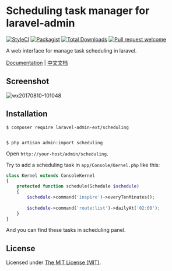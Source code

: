 Scheduling task manager for laravel-admin
============================

[![StyleCI](https://styleci.io/repos/99676857/shield?branch=master)](https://styleci.io/repos/99676857)
[![Packagist](https://img.shields.io/packagist/l/laravel-admin-ext/scheduling.svg?maxAge=2592000)](https://packagist.org/packages/laravel-admin-ext/scheduling)
[![Total Downloads](https://img.shields.io/packagist/dt/laravel-admin-ext/scheduling.svg?style=flat-square)](https://packagist.org/packages/laravel-admin-ext/scheduling)
[![Pull request welcome](https://img.shields.io/badge/pr-welcome-green.svg?style=flat-square)]()

A web interface for manage task scheduling in laravel.

[Documentation](http://laravel-admin.org/docs/#/en/extension-scheduling) | [中文文档](http://laravel-admin.org/docs/#/zh/extension-scheduling)

## Screenshot

![wx20170810-101048](https://user-images.githubusercontent.com/1479100/29151552-8affc0b2-7db4-11e7-932a-a10d8a42ec50.png)

## Installation

```
$ composer require laravel-admin-ext/scheduling


$ php artisan admin:import scheduling
```

Open `http://your-host/admin/scheduling`.

Try to add a scheduling task in `app/Console/Kernel.php` like this:

```php
class Kernel extends ConsoleKernel
{
    protected function schedule(Schedule $schedule)
    {
        $schedule->command('inspire')->everyTenMinutes();
        
        $schedule->command('route:list')->dailyAt('02:00');
    }
}

```

And you can find these tasks in scheduling panel.

License
------------
Licensed under [The MIT License (MIT)](LICENSE).
